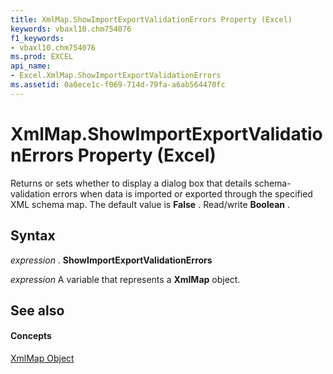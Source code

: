 ```yaml
---
title: XmlMap.ShowImportExportValidationErrors Property (Excel)
keywords: vbaxl10.chm754076
f1_keywords:
- vbaxl10.chm754076
ms.prod: EXCEL
api_name:
- Excel.XmlMap.ShowImportExportValidationErrors
ms.assetid: 0a0ece1c-f069-714d-79fa-a6ab564470fc
---
```



# XmlMap.ShowImportExportValidationErrors Property (Excel)

 Returns or sets whether to display a dialog box that details schema-validation errors when data is imported or exported through the specified XML schema map. The default value is **False** . Read/write **Boolean** .


## Syntax

 _expression_ . **ShowImportExportValidationErrors**

 _expression_ A variable that represents a **XmlMap** object.


## See also


#### Concepts


[XmlMap Object](xmlmap-object-excel.md)

